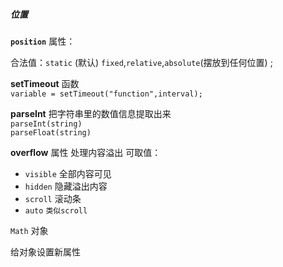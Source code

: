 ##### 位置
**`position`** 属性：

合法值：`static` (默认) `fixed`,`relative`,`absolute`(摆放到任何位置) ;  

**setTimeout** 函数  
`variable = setTimeout("function",interval);  `

**parseInt** 把字符串里的数值信息提取出来  
`parseInt(string) `   
`parseFloat(string)`  

**overflow** 属性  处理内容溢出 可取值：
- `visible` 全部内容可见
- `hidden` 隐藏溢出内容
- `scroll`  滚动条
- `auto` `类似scroll` 

`Math` 对象  

给对象设置新属性  

